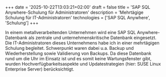 +++
date = '2025-10-22T13:03:21+02:00'
draft = false
title = 'SAP SQL Anywhere-Schulung für Administratoren'
description = 'Mehrtägige Schulung für IT-Administratoren'
technologies = ['SAP SQL Anywhere', 'Schulung']
+++

In einem metallverarbeitenden Unternehmen wird eine SAP SQL Anywhere-Datenbank als zentrale und unternehmenskritische Datenbank eingesetzt. Die IT-Administratoren dieses Unternehmens habe ich in einer mehrtägigen Schulung begleitet. Schwerpunkt waren dabei u.a. Backup und Wiederherstellung sowie Validierung von Backups. Da diese Datenbank rund um die Uhr im Einsatz ist und es somit keine Wartungsfenster gibt, wurden Hochverfügbarkeitsaspekte und Updatestrategien (hier: SUSE Linux Enterprise Server) berücksichtigt.
